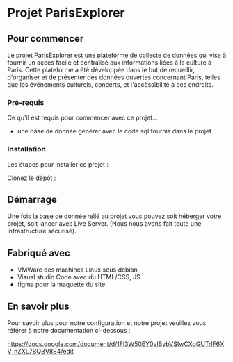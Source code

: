 # Projet ParisExplorer

## Pour commencer

Le projet ParisExplorer est une plateforme de collecte de données qui vise à fournir un accès facile et centralisé aux informations liées à la culture à Paris. Cette plateforme a été développée dans le but de recueillir, d'organiser et de présenter des données ouvertes concernant Paris, telles que les événements culturels, concerts, et l'accèssibilité à ces endroits.

### Pré-requis

Ce qu'il est requis pour commencer avec ce projet...

- une base de donnée générer avec le code sql fournis dans le projet

### Installation

Les étapes pour installer ce projet :

Clonez le dépôt :


## Démarrage

Une fois la base de donnée relié au projet vous pouvez soit héberger votre projet, soit lancer avec Live Server. (Nous nous avons fait toute une infrastructure sécurisé).

## Fabriqué avec

- VMWare des machines Linux sous debian
- Visual studio Code avec du HTML/CSS, JS
- figma pour la maquette du site

## En savoir plus

Pour savoir plus pour notre configuration et notre projet veuillez vous référer à notre documentation ci-dessous : 

https://docs.google.com/document/d/1Fl3W50EY0vlBybVSIwCXgGUTrlF6XV_nZXL7BQBV8E4/edit
